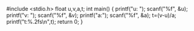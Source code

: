 #include <stdio.h>
float u,v,a,t;
int main() {
    printf("u: ");
    scanf("%f", &u);
    printf("v: ");
    scanf("%f", &v);
    printf("a:");
    scanf("%f", &a);
    t=(v-u)/a;
    printf("t:%.2fs\n",t);
    return 0;
}
